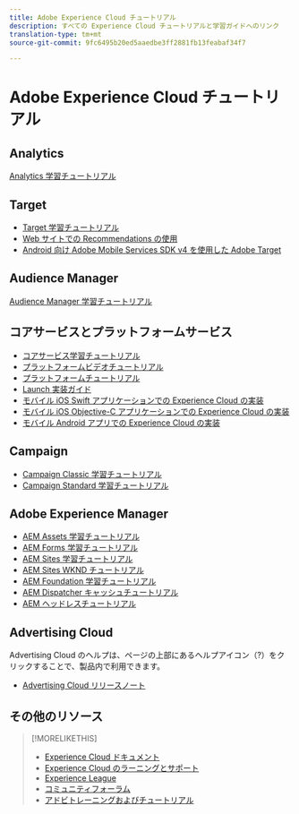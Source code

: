 ```yaml
---
title: Adobe Experience Cloud チュートリアル
description: すべての Experience Cloud チュートリアルと学習ガイドへのリンク
translation-type: tm+mt
source-git-commit: 9fc6495b20ed5aaedbe3ff2881fb13feabaf34f7

---
```



# Adobe Experience Cloud チュートリアル

## Analytics

[Analytics 学習チュートリアル](https://docs.adobe.com/content/help/en/analytics-learn/tutorials/overview.html)

## Target

* [Target 学習チュートリアル](https://docs.adobe.com/content/help/en/target-learn/tutorials/overview.html)
* [Web サイトでの Recommendations の使用](https://docs.adobe.com/content/help/en/target-learn/recommendations-in-a-website/overview.html)
* [Android 向け Adobe Mobile Services SDK v4 を使用した Adobe Target](https://docs.adobe.com/content/help/en/target-learn/mobile-sdk-v4-android/overview.html)

## Audience Manager

[Audience Manager 学習チュートリアル](https://docs.adobe.com/content/help/en/audience-manager-learn/tutorials/overview.html)

## コアサービスとプラットフォームサービス

* [コアサービス学習チュートリアル](https://docs.adobe.com/content/help/en/core-services-learn/tutorials/overview.html)
* [プラットフォームビデオチュートリアル](https://docs.adobe.com/content/help/en/platform-learn/tutorials/overview.html)
* [プラットフォームチュートリアル](https://docs.adobe.com/content/help/en/experience-platform/tutorials/home.html)
* [Launch 実装ガイド](https://docs.adobe.com/content/help/en/core-services-learn/implementing-in-websites-with-launch/index.html)
* [モバイル iOS Swift アプリケーションでの Experience Cloud の実装](https://docs.adobe.com/content/help/en/core-services-learn/implementing-in-mobile-ios-swift-apps-with-launch/index.html)
* [モバイル iOS Objective-C アプリケーションでの Experience Cloud の実装](https://docs.adobe.com/content/help/en/core-services-learn/implementing-in-mobile-ios-objective-c-apps-with-launch/index.html)
* [モバイル Android アプリでの Experience Cloud の実装](https://docs.adobe.com/content/help/en/core-services-learn/implementing-in-mobile-android-apps-with-launch/index.html)

## Campaign

* [Campaign Classic 学習チュートリアル](https://docs.adobe.com/content/help/en/campaign-classic-learn/tutorials/overview.html)
* [Campaign Standard 学習チュートリアル](https://docs.adobe.com/content/help/en/campaign-standard-learn/tutorials/overview.html)

## Adobe Experience Manager

* [AEM Assets 学習チュートリアル](https://docs.adobe.com/content/help/en/experience-manager-learn/assets/overview.html)
* [AEM Forms 学習チュートリアル](https://docs.adobe.com/content/help/en/experience-manager-learn/forms/overview.html)
* [AEM Sites 学習チュートリアル](https://docs.adobe.com/content/help/en/experience-manager-learn/sites/overview.html)
* [AEM Sites WKND チュートリアル](https://docs.adobe.com/content/help/en/experience-manager-learn/getting-started-wknd-tutorial-develop/overview.html)
* [AEM Foundation 学習チュートリアル](https://docs.adobe.com/content/help/en/experience-manager-learn/assets/overview.html)
* [AEM Dispatcher キャッシュチュートリアル](https://docs.adobe.com/content/help/en/experience-manager-learn/dispatcher-tutorial/overview.html)
* [AEM ヘッドレスチュートリアル](https://docs.adobe.com/content/help/en/experience-manager-learn/getting-started-with-aem-headless/overview.html)

## Advertising Cloud

Advertising Cloud のヘルプは、ページの上部にあるヘルプアイコン（?）をクリックすることで、製品内で利用できます。

* [Advertising Cloud リリースノート](https://docs.adobe.com/content/help/en/release-notes/experience-cloud/current.html#adcloud)

## その他のリソース

> [!MORELIKETHIS]
>
>* [Experience Cloud ドキュメント](https://docs.adobe.com/content/help/en/experience-cloud/user-guides/home.html)
>* [Experience Cloud のラーニングとサポート](https://helpx.adobe.com/support/experience-cloud.html)
>* [Experience League](https://experienceleague.adobe.com/)
>* [コミュニティフォーラム](https://forums.adobe.com/community/experience-cloud/)
>* [アドビトレーニングおよびチュートリアル](https://helpx.adobe.com/learning.html?promoid=KAUDK)

